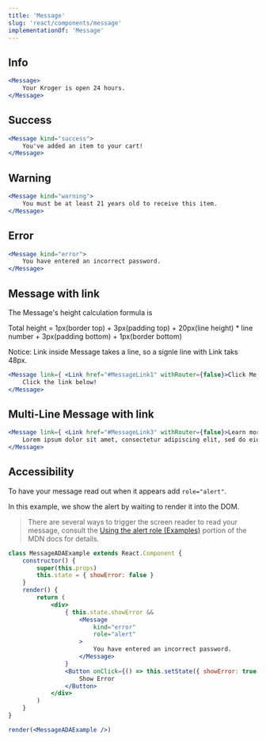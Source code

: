 ```yaml
---
title: 'Message'
slug: 'react/components/message'
implementationOf: 'Message'
---
```


## Info

```jsx
<Message>
    Your Kroger is open 24 hours.
</Message>
```

## Success

```jsx
<Message kind="success">
    You've added an item to your cart!
</Message>
```

## Warning

```jsx
<Message kind="warning">
    You must be at least 21 years old to receive this item.
</Message>
```

## Error

```jsx
<Message kind="error">
    You have entered an incorrect password.
</Message>
```

## Message with link
The Message's height calculation formula is

Total height = 1px(border top) + 3px(padding top) + 20px(line height) * line number + 3px(padding bottom) + 1px(border bottom)

Notice: 
Link inside Message takes a line, so a signle line with Link taks 48px.

```jsx
<Message link={ <Link href="#MessageLink1" withRouter={false}>Click Me, I'm a LINK</Link> }>
    Click the link below!
</Message>
```

## Multi-Line Message with link

```jsx
<Message link={ <Link href="#MessageLink3" withRouter={false}>Learn more</Link> }>
    Lorem ipsum dolor sit amet, consectetur adipiscing elit, sed do eiusmod tempor incididunt ut labore et dolore magna aliqua. Ut enim ad minim veniam, quis nostrud exercitation ullamco laboris nisi ut aliquip ex ea commodo consequat. Duis aute irure dolor in reprehenderit in voluptate velit esse cillum dolore eu fugiat nulla pariatur. Excepteur sint occaecat cupidatat non proident, sunt in culpa qui officia deserunt mollit anim id est laborum.Lorem ipsum dolor sit amet, consectetur adipiscing elit, sed do eiusmod tempor incididunt ut labore et dolore magna aliqua. Ut enim ad minim veniam, quis nostrud exercitation ullamco laboris nisi ut aliquip ex ea commodo consequat.
</Message>
```

## Accessibility

To have your message read out when it appears add `role="alert"`.

In this example, we show the alert by waiting to render it into the DOM. 

> There are several ways to trigger the screen reader to read your message, consult the [Using the alert role (Examples)](https://developer.mozilla.org/en-US/docs/Web/Accessibility/ARIA/ARIA_Techniques/Using_the_alert_role#Examples) portion of the MDN docs for details. 

```jsx
class MessageADAExample extends React.Component {
    constructor() {
        super(this.props)
        this.state = { showError: false }
    }
    render() {
        return (
            <div>
                { this.state.showError && 
                    <Message
                        kind="error"
                        role="alert"
                    >
                        You have entered an incorrect password.
                    </Message>
                }
                <Button onClick={() => this.setState({ showError: true }) }>
                    Show Error
                </Button>
            </div>
        )
    }
}

render(<MessageADAExample />)
```
